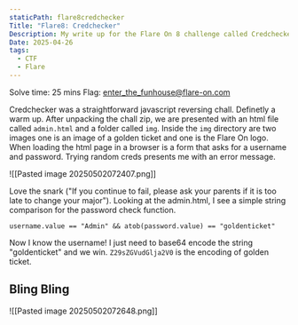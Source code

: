 ```yaml
---
staticPath: flare8credchecker
Title: "Flare8: Credchecker"
Description: My write up for the Flare On 8 challenge called Credchecker
Date: 2025-04-26
tags:
  - CTF
  - Flare
---
```

Solve time: 25 mins
Flag: enter_the_funhouse@flare-on.com

Credchecker was a straightforward javascript reversing chall. Definetly a warm up. After unpacking the chall zip, we are presented with an html file called `admin.html` and a folder called `img`. Inside the `img` directory are two images one is an image of a golden ticket and one is the Flare On logo.  When loading the html page in a browser is a form that asks for a username and password. Trying random creds presents me with an error message.


![[Pasted image 20250502072407.png]]

Love the snark ("If you continue to fail, please ask your parents if it is too late to change your major"). Looking at the admin.html, I see a simple string comparison for the password check function.

```javscript
username.value == "Admin" && atob(password.value) == "goldenticket"
```

Now I know the username! I just need to base64 encode the string "goldenticket" and we win. `Z29sZGVudGlja2V0` is the encoding of golden ticket. 

## Bling Bling

![[Pasted image 20250502072648.png]]